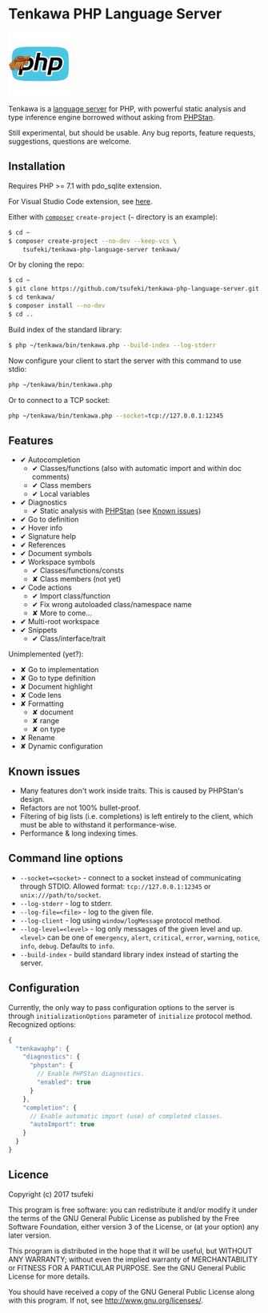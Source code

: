 
Tenkawa PHP Language Server
===========================

![Tenkawa](images/tenkawa-logo.png)

Tenkawa is a [language server][lsp] for PHP, with powerful static analysis
and type inference engine borrowed without asking from [PHPStan][phpstan].

Still experimental, but should be usable. Any bug reports, feature requests,
suggestions, questions are welcome.

[lsp]: https://microsoft.github.io/language-server-protocol/
[phpstan]: https://github.com/phpstan/phpstan

Installation
------------

Requires PHP >= 7.1 with pdo_sqlite extension.

For Visual Studio Code extension, see [here][vsix].

[vsix]: https://github.com/tsufeki/vscode-tenkawa-php

Either with [`composer`][composer] `create-project` (`~` directory
is an example):

```sh
$ cd ~
$ composer create-project --no-dev --keep-vcs \
    tsufeki/tenkawa-php-language-server tenkawa/
```

[composer]: https://getcomposer.org/

Or by cloning the repo:

```sh
$ cd ~
$ git clone https://github.com/tsufeki/tenkawa-php-language-server.git tenkawa/
$ cd tenkawa/
$ composer install --no-dev
$ cd ..
```

Build index of the standard library:

```sh
$ php ~/tenkawa/bin/tenkawa.php --build-index --log-stderr
```

Now configure your client to start the server with this command to use stdio:

```sh
php ~/tenkawa/bin/tenkawa.php
```

Or to connect to a TCP socket:

```sh
php ~/tenkawa/bin/tenkawa.php --socket=tcp://127.0.0.1:12345
```

Features
--------

* ✔ Autocompletion
  * ✔ Classes/functions (also with automatic import and within doc comments)
  * ✔ Class members
  * ✔ Local variables
* ✔ Diagnostics
  * ✔ Static analysis with [PHPStan][phpstan]
      (see [Known issues](#known-issues))
* ✔ Go to definition
* ✔ Hover info
* ✔ Signature help
* ✔ References
* ✔ Document symbols
* ✔ Workspace symbols
  * ✔ Classes/functions/consts
  * ✘ Class members (not yet)
* ✔ Code actions
  * ✔ Import class/function
  * ✔ Fix wrong autoloaded class/namespace name
  * ✘ More to come...
* ✔ Multi-root workspace
* ✔ Snippets
  * ✔ Class/interface/trait

Unimplemented (yet?):

* ✘ Go to implementation
* ✘ Go to type definition
* ✘ Document highlight
* ✘ Code lens
* ✘ Formatting
  * ✘ document
  * ✘ range
  * ✘ on type
* ✘ Rename
* ✘ Dynamic configuration

Known issues
------------

* Many features don't work inside traits. This is caused by PHPStan's design.
* Refactors are not 100% bullet-proof.
* Filtering of big lists (i.e. completions) is left entirely to the client,
  which must be able to withstand it performance-wise.
* Performance & long indexing times.

Command line options
--------------------

* `--socket=<socket>` - connect to a socket instead of communicating through
  STDIO. Allowed format: `tcp://127.0.0.1:12345` or `unix:///path/to/socket`.
* `--log-stderr` - log to stderr.
* `--log-file=<file>` - log to the given file.
* `--log-client` - log using `window/logMessage` protocol method.
* `--log-level=<level>` - log only messages of the given level and up.
  `<level>` can be one of `emergency`, `alert`, `critical`, `error`,
  `warning`, `notice`, `info`, `debug`. Defaults to `info`.
* `--build-index` - build standard library index instead of starting the server.

Configuration
-------------

Currently, the only way to pass configuration options to the server is through
`initializationOptions` parameter of `initialize` protocol method. Recognized
options:

```js
{
  "tenkawaphp": {
    "diagnostics": {
      "phpstan": {
        // Enable PHPStan diagnostics.
        "enabled": true
      }
    },
    "completion": {
      // Enable automatic import (use) of completed classes.
      "autoImport": true
    }
  }
}
```

Licence
-------

Copyright (c) 2017 tsufeki

This program is free software: you can redistribute it and/or modify
it under the terms of the GNU General Public License as published by
the Free Software Foundation, either version 3 of the License, or
(at your option) any later version.

This program is distributed in the hope that it will be useful,
but WITHOUT ANY WARRANTY; without even the implied warranty of
MERCHANTABILITY or FITNESS FOR A PARTICULAR PURPOSE.  See the
GNU General Public License for more details.

You should have received a copy of the GNU General Public License
along with this program.  If not, see <http://www.gnu.org/licenses/>.
